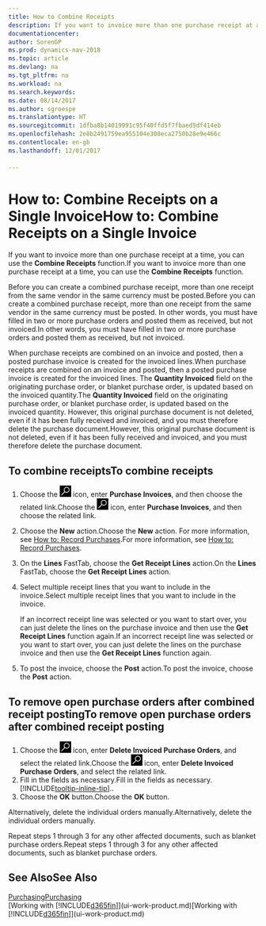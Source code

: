 ```yaml
---
title: How to Combine Receipts
description: If you want to invoice more than one purchase receipt at a time, you can use the Combine Receipts function.
documentationcenter: 
author: SorenGP
ms.prod: dynamics-nav-2018
ms.topic: article
ms.devlang: na
ms.tgt_pltfrm: na
ms.workload: na
ms.search.keywords: 
ms.date: 08/14/2017
ms.author: sgroespe
ms.translationtype: HT
ms.sourcegitcommit: 1dfba8b14019991c95f40ffd5f7fbaed5df414eb
ms.openlocfilehash: 2e8b2491759ea955104e308eca2750b28e9e466c
ms.contentlocale: en-gb
ms.lasthandoff: 12/01/2017

---
```

# <a name="how-to-combine-receipts-on-a-single-invoice"></a><span data-ttu-id="670ab-103">How to: Combine Receipts on a Single Invoice</span><span class="sxs-lookup"><span data-stu-id="670ab-103">How to: Combine Receipts on a Single Invoice</span></span>
<span data-ttu-id="670ab-104">If you want to invoice more than one purchase receipt at a time, you can use the **Combine Receipts** function.</span><span class="sxs-lookup"><span data-stu-id="670ab-104">If you want to invoice more than one purchase receipt at a time, you can use the **Combine Receipts** function.</span></span>  

<span data-ttu-id="670ab-105">Before you can create a combined purchase receipt, more than one receipt from the same vendor in the same currency must be posted.</span><span class="sxs-lookup"><span data-stu-id="670ab-105">Before you can create a combined purchase receipt, more than one receipt from the same vendor in the same currency must be posted.</span></span> <span data-ttu-id="670ab-106">In other words, you must have filled in two or more purchase orders and posted them as received, but not invoiced.</span><span class="sxs-lookup"><span data-stu-id="670ab-106">In other words, you must have filled in two or more purchase orders and posted them as received, but not invoiced.</span></span>  

<span data-ttu-id="670ab-107">When purchase receipts are combined on an invoice and posted, then a posted purchase invoice is created for the invoiced lines.</span><span class="sxs-lookup"><span data-stu-id="670ab-107">When purchase receipts are combined on an invoice and posted, then a posted purchase invoice is created for the invoiced lines.</span></span> <span data-ttu-id="670ab-108">The **Quantity Invoiced** field on the originating purchase order, or blanket purchase order, is updated based on the invoiced quantity.</span><span class="sxs-lookup"><span data-stu-id="670ab-108">The **Quantity Invoiced** field on the originating purchase order, or blanket purchase order, is updated based on the invoiced quantity.</span></span> <span data-ttu-id="670ab-109">However, this original purchase document is not deleted, even if it has been fully received and invoiced, and you must therefore delete the purchase document.</span><span class="sxs-lookup"><span data-stu-id="670ab-109">However, this original purchase document is not deleted, even if it has been fully received and invoiced, and you must therefore delete the purchase document.</span></span>  

## <a name="to-combine-receipts"></a><span data-ttu-id="670ab-110">To combine receipts</span><span class="sxs-lookup"><span data-stu-id="670ab-110">To combine receipts</span></span>  
1. <span data-ttu-id="670ab-111">Choose the ![Search for Page or Report](media/ui-search/search_small.png "Search for Page or Report icon") icon, enter **Purchase Invoices**, and then choose the related link.</span><span class="sxs-lookup"><span data-stu-id="670ab-111">Choose the ![Search for Page or Report](media/ui-search/search_small.png "Search for Page or Report icon") icon, enter **Purchase Invoices**, and then choose the related link.</span></span>  
2. <span data-ttu-id="670ab-112">Choose the **New** action.</span><span class="sxs-lookup"><span data-stu-id="670ab-112">Choose the **New** action.</span></span> <span data-ttu-id="670ab-113">For more information, see [How to: Record Purchases](purchasing-how-record-purchases.md).</span><span class="sxs-lookup"><span data-stu-id="670ab-113">For more information, see [How to: Record Purchases](purchasing-how-record-purchases.md).</span></span>  
3. <span data-ttu-id="670ab-114">On the **Lines** FastTab, choose the **Get Receipt Lines** action.</span><span class="sxs-lookup"><span data-stu-id="670ab-114">On the **Lines** FastTab, choose the **Get Receipt Lines** action.</span></span>  
4. <span data-ttu-id="670ab-115">Select multiple receipt lines that you want to include in the invoice.</span><span class="sxs-lookup"><span data-stu-id="670ab-115">Select multiple receipt lines that you want to include in the invoice.</span></span>  

    <span data-ttu-id="670ab-116">If an incorrect receipt line was selected or you want to start over, you can just delete the lines on the purchase invoice and then use the **Get Receipt Lines** function again.</span><span class="sxs-lookup"><span data-stu-id="670ab-116">If an incorrect receipt line was selected or you want to start over, you can just delete the lines on the purchase invoice and then use the **Get Receipt Lines** function again.</span></span>  
5. <span data-ttu-id="670ab-117">To post the invoice, choose the **Post** action.</span><span class="sxs-lookup"><span data-stu-id="670ab-117">To post the invoice, choose the **Post** action.</span></span>  

## <a name="to-remove-open-purchase-orders-after-combined-receipt-posting"></a><span data-ttu-id="670ab-118">To remove open purchase orders after combined receipt posting</span><span class="sxs-lookup"><span data-stu-id="670ab-118">To remove open purchase orders after combined receipt posting</span></span>  
1. <span data-ttu-id="670ab-119">Choose the ![Search for Page or Report](media/ui-search/search_small.png "Search for Page or Report icon") icon, enter **Delete Invoiced Purchase Orders**, and select the related link.</span><span class="sxs-lookup"><span data-stu-id="670ab-119">Choose the ![Search for Page or Report](media/ui-search/search_small.png "Search for Page or Report icon") icon, enter **Delete Invoiced Purchase Orders**, and select the related link.</span></span>  
2. <span data-ttu-id="670ab-120">Fill in the fields as necessary.</span><span class="sxs-lookup"><span data-stu-id="670ab-120">Fill in the fields as necessary.</span></span> [!INCLUDE[tooltip-inline-tip](includes/tooltip-inline-tip_md.md)]<span data-ttu-id="670ab-121">.</span><span class="sxs-lookup"><span data-stu-id="670ab-121">.</span></span>
3. <span data-ttu-id="670ab-122">Choose the **OK** button.</span><span class="sxs-lookup"><span data-stu-id="670ab-122">Choose the **OK** button.</span></span>  

<span data-ttu-id="670ab-123">Alternatively, delete the individual orders manually.</span><span class="sxs-lookup"><span data-stu-id="670ab-123">Alternatively, delete the individual orders manually.</span></span>

<span data-ttu-id="670ab-124">Repeat steps 1 through 3 for any other affected documents, such as blanket purchase orders.</span><span class="sxs-lookup"><span data-stu-id="670ab-124">Repeat steps 1 through 3 for any other affected documents, such as blanket purchase orders.</span></span>

## <a name="see-also"></a><span data-ttu-id="670ab-125">See Also</span><span class="sxs-lookup"><span data-stu-id="670ab-125">See Also</span></span>  
[<span data-ttu-id="670ab-126">Purchasing</span><span class="sxs-lookup"><span data-stu-id="670ab-126">Purchasing</span></span>](purchasing-manage-purchasing.md)  
<span data-ttu-id="670ab-127">[Working with [!INCLUDE[d365fin](includes/d365fin_md.md)]](ui-work-product.md)</span><span class="sxs-lookup"><span data-stu-id="670ab-127">[Working with [!INCLUDE[d365fin](includes/d365fin_md.md)]](ui-work-product.md)</span></span>


